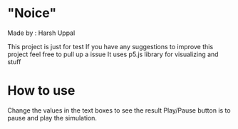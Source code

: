 # "Noice"
Made by : Harsh Uppal

This project is just for test
If you have any suggestions to improve this project feel free to pull up a issue
It uses p5.js library for visualizing and stuff

# How to use
Change the values in the text boxes to see the result
Play/Pause button is to pause and play the simulation.
